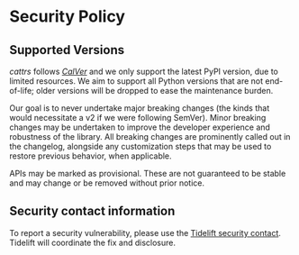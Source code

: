 # Security Policy


## Supported Versions

_cattrs_ follows [*CalVer*](https://calver.org) and we only support the latest PyPI version, due to limited resources.
We aim to support all Python versions that are not end-of-life; older versions will be dropped to ease the maintenance burden.

Our goal is to never undertake major breaking changes (the kinds that would necessitate a v2 if we were following SemVer).
Minor breaking changes may be undertaken to improve the developer experience and robustness of the library.
All breaking changes are prominently called out in the changelog, alongside any customization steps that may be used to restore previous behavior, when applicable.

APIs may be marked as provisional.
These are not guaranteed to be stable and may change or be removed without prior notice.

## Security contact information

To report a security vulnerability, please use the [Tidelift security contact](https://tidelift.com/security).
Tidelift will coordinate the fix and disclosure.
